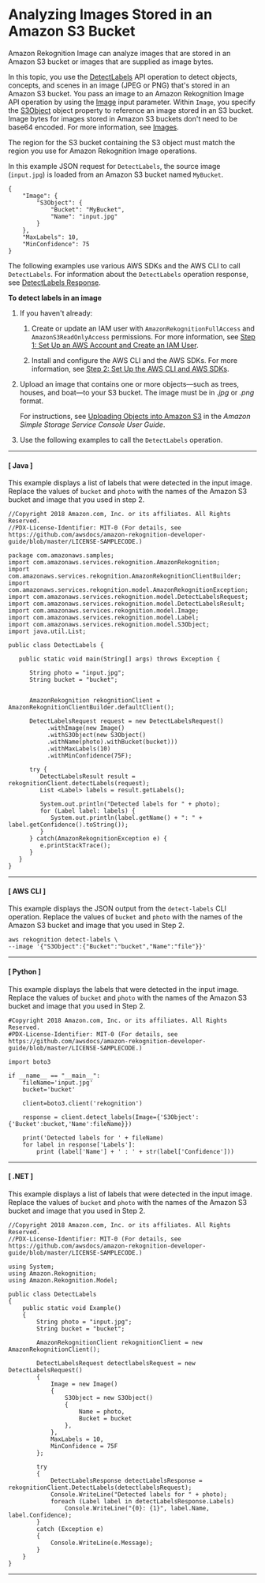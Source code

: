 # Analyzing Images Stored in an Amazon S3 Bucket<a name="images-s3"></a>

Amazon Rekognition Image can analyze images that are stored in an Amazon S3 bucket or images that are supplied as image bytes\.

In this topic, you use the [DetectLabels](API_DetectLabels.md) API operation to detect objects, concepts, and scenes in an image \(JPEG or PNG\) that's stored in an Amazon S3 bucket\. You pass an image to an Amazon Rekognition Image API operation by using the [Image](API_Image.md) input parameter\. Within `Image`, you specify the [S3Object](API_S3Object.md) object property to reference an image stored in an S3 bucket\. Image bytes for images stored in Amazon S3 buckets don't need to be base64 encoded\. For more information, see [Images](images-information.md)\. 

The region for the S3 bucket containing the S3 object must match the region you use for Amazon Rekognition Image operations\. 

In this example JSON request for `DetectLabels`, the source image \(`input.jpg`\) is loaded from an Amazon S3 bucket named `MyBucket`\.

```
{
    "Image": {
        "S3Object": {
            "Bucket": "MyBucket",
            "Name": "input.jpg"
        }
    },
    "MaxLabels": 10,
    "MinConfidence": 75
}
```

The following examples use various AWS SDKs and the AWS CLI to call `DetectLabels`\. For information about the `DetectLabels` operation response, see [DetectLabels Response](labels-detect-labels-image.md#detectlabels-response)\.

**To detect labels in an image**

1. If you haven't already:

   1. Create or update an IAM user with `AmazonRekognitionFullAccess` and `AmazonS3ReadOnlyAccess` permissions\. For more information, see [Step 1: Set Up an AWS Account and Create an IAM User](setting-up.md#setting-up-iam)\.

   1. Install and configure the AWS CLI and the AWS SDKs\. For more information, see [Step 2: Set Up the AWS CLI and AWS SDKs](setup-awscli-sdk.md)\.

1. Upload an image that contains one or more objects—such as trees, houses, and boat—to your S3 bucket\. The image must be in *\.jpg* or *\.png* format\.

   For instructions, see [Uploading Objects into Amazon S3](https://docs.aws.amazon.com/AmazonS3/latest/user-guide/UploadingObjectsintoAmazonS3.html) in the *Amazon Simple Storage Service Console User Guide*\.

1. Use the following examples to call the `DetectLabels` operation\.

------
#### [ Java ]

   This example displays a list of labels that were detected in the input image\. Replace the values of `bucket` and `photo` with the names of the Amazon S3 bucket and image that you used in step 2\. 

   ```
   //Copyright 2018 Amazon.com, Inc. or its affiliates. All Rights Reserved.
   //PDX-License-Identifier: MIT-0 (For details, see https://github.com/awsdocs/amazon-rekognition-developer-guide/blob/master/LICENSE-SAMPLECODE.)
   
   package com.amazonaws.samples;
   import com.amazonaws.services.rekognition.AmazonRekognition;
   import com.amazonaws.services.rekognition.AmazonRekognitionClientBuilder;
   import com.amazonaws.services.rekognition.model.AmazonRekognitionException;
   import com.amazonaws.services.rekognition.model.DetectLabelsRequest;
   import com.amazonaws.services.rekognition.model.DetectLabelsResult;
   import com.amazonaws.services.rekognition.model.Image;
   import com.amazonaws.services.rekognition.model.Label;
   import com.amazonaws.services.rekognition.model.S3Object;
   import java.util.List;
   
   public class DetectLabels {
   
      public static void main(String[] args) throws Exception {
   
         String photo = "input.jpg";
         String bucket = "bucket";
   
   
         AmazonRekognition rekognitionClient = AmazonRekognitionClientBuilder.defaultClient();
   
         DetectLabelsRequest request = new DetectLabelsRequest()
              .withImage(new Image()
              .withS3Object(new S3Object()
              .withName(photo).withBucket(bucket)))
              .withMaxLabels(10)
              .withMinConfidence(75F);
   
         try {
            DetectLabelsResult result = rekognitionClient.detectLabels(request);
            List <Label> labels = result.getLabels();
   
            System.out.println("Detected labels for " + photo);
            for (Label label: labels) {
               System.out.println(label.getName() + ": " + label.getConfidence().toString());
            }
         } catch(AmazonRekognitionException e) {
            e.printStackTrace();
         }
      }
   }
   ```

------
#### [ AWS CLI ]

   This example displays the JSON output from the `detect-labels` CLI operation\. Replace the values of `bucket` and `photo` with the names of the Amazon S3 bucket and image that you used in Step 2\. 

   ```
   aws rekognition detect-labels \
   --image '{"S3Object":{"Bucket":"bucket","Name":"file"}}'
   ```

------
#### [ Python ]

   This example displays the labels that were detected in the input image\. Replace the values of `bucket` and `photo` with the names of the Amazon S3 bucket and image that you used in Step 2\. 

   ```
   #Copyright 2018 Amazon.com, Inc. or its affiliates. All Rights Reserved.
   #PDX-License-Identifier: MIT-0 (For details, see https://github.com/awsdocs/amazon-rekognition-developer-guide/blob/master/LICENSE-SAMPLECODE.)
   
   import boto3
   
   if __name__ == "__main__":
       fileName='input.jpg'
       bucket='bucket'
       
       client=boto3.client('rekognition')
   
       response = client.detect_labels(Image={'S3Object':{'Bucket':bucket,'Name':fileName}})
   
       print('Detected labels for ' + fileName)    
       for label in response['Labels']:
           print (label['Name'] + ' : ' + str(label['Confidence']))
   ```

------
#### [ \.NET ]

   This example displays a list of labels that were detected in the input image\. Replace the values of `bucket` and `photo` with the names of the Amazon S3 bucket and image that you used in Step 2\. 

   ```
   //Copyright 2018 Amazon.com, Inc. or its affiliates. All Rights Reserved.
   //PDX-License-Identifier: MIT-0 (For details, see https://github.com/awsdocs/amazon-rekognition-developer-guide/blob/master/LICENSE-SAMPLECODE.)
   
   using System;
   using Amazon.Rekognition;
   using Amazon.Rekognition.Model;
   
   public class DetectLabels
   {
       public static void Example()
       {
           String photo = "input.jpg";
           String bucket = "bucket";
   
           AmazonRekognitionClient rekognitionClient = new AmazonRekognitionClient();
   
           DetectLabelsRequest detectlabelsRequest = new DetectLabelsRequest()
           {
               Image = new Image()
               {
                   S3Object = new S3Object()
                   {
                       Name = photo,
                       Bucket = bucket
                   },
               },
               MaxLabels = 10,
               MinConfidence = 75F
           };
   
           try
           {
               DetectLabelsResponse detectLabelsResponse = rekognitionClient.DetectLabels(detectlabelsRequest);
               Console.WriteLine("Detected labels for " + photo);
               foreach (Label label in detectLabelsResponse.Labels)
                   Console.WriteLine("{0}: {1}", label.Name, label.Confidence);
           }
           catch (Exception e)
           {
               Console.WriteLine(e.Message);
           }
       }
   }
   ```

------